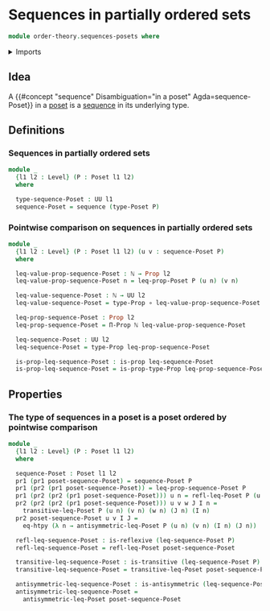 # Sequences in partially ordered sets

```agda
module order-theory.sequences-posets where
```

<details><summary>Imports</summary>

```agda
open import elementary-number-theory.natural-numbers

open import foundation.binary-relations
open import foundation.dependent-pair-types
open import foundation.function-extensionality
open import foundation.function-types
open import foundation.propositions
open import foundation.sequences
open import foundation.universe-levels

open import order-theory.posets
```

</details>

## Idea

A {{#concept "sequence" Disambiguation="in a poset" Agda=sequence-Poset}} in a
[poset](order-theory.posets.md) is a [sequence](foundation.sequences.md) in its
underlying type.

## Definitions

### Sequences in partially ordered sets

```agda
module _
  {l1 l2 : Level} (P : Poset l1 l2)
  where

  type-sequence-Poset : UU l1
  sequence-Poset = sequence (type-Poset P)
```

### Pointwise comparison on sequences in partially ordered sets

```agda
module _
  {l1 l2 : Level} (P : Poset l1 l2) (u v : sequence-Poset P)
  where

  leq-value-prop-sequence-Poset : ℕ → Prop l2
  leq-value-prop-sequence-Poset n = leq-prop-Poset P (u n) (v n)

  leq-value-sequence-Poset : ℕ → UU l2
  leq-value-sequence-Poset = type-Prop ∘ leq-value-prop-sequence-Poset

  leq-prop-sequence-Poset : Prop l2
  leq-prop-sequence-Poset = Π-Prop ℕ leq-value-prop-sequence-Poset

  leq-sequence-Poset : UU l2
  leq-sequence-Poset = type-Prop leq-prop-sequence-Poset

  is-prop-leq-sequence-Poset : is-prop leq-sequence-Poset
  is-prop-leq-sequence-Poset = is-prop-type-Prop leq-prop-sequence-Poset
```

## Properties

### The type of sequences in a poset is a poset ordered by pointwise comparison

```agda
module _
  {l1 l2 : Level} (P : Poset l1 l2)
  where

  sequence-Poset : Poset l1 l2
  pr1 (pr1 poset-sequence-Poset) = sequence-Poset P
  pr1 (pr2 (pr1 poset-sequence-Poset)) = leq-prop-sequence-Poset P
  pr1 (pr2 (pr2 (pr1 poset-sequence-Poset))) u n = refl-leq-Poset P (u n)
  pr2 (pr2 (pr2 (pr1 poset-sequence-Poset))) u v w J I n =
    transitive-leq-Poset P (u n) (v n) (w n) (J n) (I n)
  pr2 poset-sequence-Poset u v I J =
    eq-htpy (λ n → antisymmetric-leq-Poset P (u n) (v n) (I n) (J n))

  refl-leq-sequence-Poset : is-reflexive (leq-sequence-Poset P)
  refl-leq-sequence-Poset = refl-leq-Poset poset-sequence-Poset

  transitive-leq-sequence-Poset : is-transitive (leq-sequence-Poset P)
  transitive-leq-sequence-Poset = transitive-leq-Poset poset-sequence-Poset

  antisymmetric-leq-sequence-Poset : is-antisymmetric (leq-sequence-Poset P)
  antisymmetric-leq-sequence-Poset =
    antisymmetric-leq-Poset poset-sequence-Poset
```
